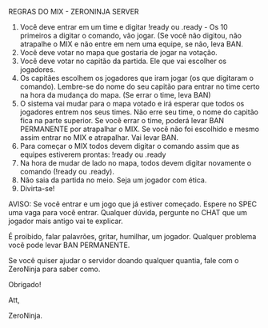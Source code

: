 REGRAS DO MIX - ZERONINJA SERVER

1. Você deve entrar em um time e digitar !ready ou .ready - Os 10 primeiros a digitar o comando, vão jogar. (Se você não digitou, não atrapalhe o MIX e não entre em nem uma equipe, se não, leva BAN.
2. Você deve votar no mapa que gostaria de jogar na votação.
3. Você deve votar no capitão da partida. Ele que vai escolher os jogadores.
4. Os capitães escolhem os jogadores que iram jogar (os que digitaram o comando). Lembre-se do nome do seu capitão para entrar no time certo na hora da mudança do mapa. (Se errar o time, leva BAN)
5. O sistema vai mudar para o mapa votado e irá esperar que todos os jogadores entrem nos seus times. Não erre seu time, o nome do capitão fica na parte superior. Se você errar o time, poderá levar BAN PERMANENTE por atrapalhar o MIX. Se você não foi escolhido e mesmo assim entrar no MIX e atrapalhar. Vai levar BAN.
6. Para começar o MIX todos devem digitar o comando assim que as equipes estiverem prontas: !ready ou .ready
7. Na hora de mudar de lado no mapa, todos devem digitar novamente o comando (!ready ou .ready).
8. Não saia da partida no meio. Seja um jogador com ética.
9. Divirta-se!

AVISO: Se você entrar e um jogo que já estiver começado. Espere no SPEC uma vaga para você entrar. Qualquer dúvida, pergunte no CHAT que um jogador mais antigo vai te explicar.

É proibido, falar palavrões, gritar, humilhar, um jogador. Qualquer problema você pode levar BAN PERMANENTE.

Se você quiser ajudar o servidor doando qualquer quantia, fale com o ZeroNinja para saber como.

Obrigado!

Att,

ZeroNinja.
